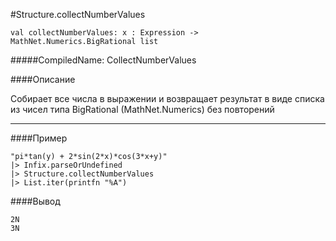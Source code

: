 #Structure.collectNumberValues

	val collectNumberValues: x : Expression -> MathNet.Numerics.BigRational list


#####CompiledName: CollectNumberValues


####Описание

Собирает все числа в выражении и возвращает результат в виде списка из чисел
типа BigRational (MathNet.Numerics) без повторений

----------

####Пример

    "pi*tan(y) + 2*sin(2*x)*cos(3*x+y)" 
    |> Infix.parseOrUndefined
    |> Structure.collectNumberValues
    |> List.iter(printfn "%A")

####Вывод

    2N
    3N

